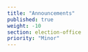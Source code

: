 ```yaml
---
title: "Announcements"
published: true
weight: -10
section: election-office
priority: "Minor"
---
```




  